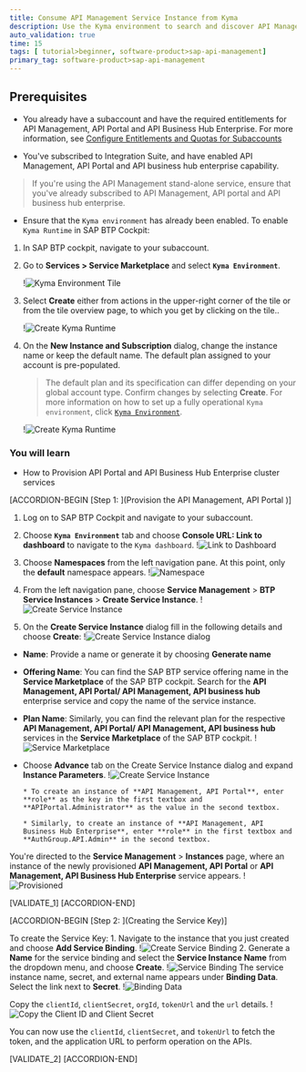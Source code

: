 ```yaml
---
title: Consume API Management Service Instance from Kyma
description: Use the Kyma environment to search and discover API Management, API Portal and API business hub enterprise applications. Kyma environment provides a fully managed Kubernetes runtime based on the open-source project Kyma.
auto_validation: true
time: 15
tags: [ tutorial>beginner, software-product>sap-api-management]
primary_tag: software-product>sap-api-management
---
```


## Prerequisites
- You already have a subaccount and have the required entitlements for API Management, API Portal and API Business Hub Enterprise. For more information, see [ Configure Entitlements and Quotas for Subaccounts](https://help.sap.com/docs/BTP/65de2977205c403bbc107264b8eccf4b/5ba357b4fa1e4de4b9fcc4ae771609da.html?q=entitlements)

-	You've subscribed to Integration Suite, and have enabled API Management, API Portal and API business hub enterprise capability.
  >If you're using the API Management stand-alone service, ensure that you've already subscribed to API Management, API portal and API business hub enterprise.

-	Ensure that the `Kyma environment` has already been enabled.
  To enable `Kyma Runtime` in SAP BTP Cockpit:  

1. In SAP BTP cockpit, navigate to your subaccount.

2. Go to **Services > Service Marketplace** and select **`Kyma Environment`**.

    !![Kyma Environment Tile](Kyma-tile-1.png)

3. Select **Create** either from actions in the upper-right corner of the tile or from the tile overview page, to which you get by clicking on the tile..

    !![Create Kyma Runtime](Kyma-Create-2.png)


4. On the **New Instance and Subscription** dialog, change the instance name or keep the default name.
   The default plan assigned to your account is pre-populated.

   >The default plan and its specification can differ depending on your global account type.
   Confirm changes by selecting **Create**. For more information on how to set up a fully operational `Kyma environment`, click [`Kyma Environment`](https://help.sap.com/docs/BTP/65de2977205c403bbc107264b8eccf4b/468c2f3c3ca24c2c8497ef9f83154c44.html).

   !![Create Kyma Runtime](Kyma-Create-2.png)


### You will learn
  - How to Provision API Portal and API Business Hub Enterprise cluster services


[ACCORDION-BEGIN [Step 1: ](Provision the API Management, API Portal )]

1. Log on to SAP BTP Cockpit and navigate to your subaccount.


2.	Choose **`Kyma Environment`** tab and choose **Console URL: Link to dashboard** to navigate to the `Kyma dashboard`.
  !![Link to Dashboard](Kyma-console-link.png)


3. Choose **Namespaces** from the left navigation pane. At this point, only the **default** namespace appears.
   !![Namespace](namespace.png)

4. From the left navigation pane, choose **Service Management** >  **BTP Service Instances** > **Create Service Instance**.
  !![Create Service Instance](Create-Service-Instance.png)


5. On the **Create Service Instance** dialog fill in the following details and choose **Create**:
   !![Create Service Instance dialog](Create-Service-Instance-dialog1.png)

 - **Name**: Provide a name or generate it by choosing **Generate name**

 - **Offering Name**: You can find the SAP BTP service offering name in the **Service Marketplace** of the SAP BTP cockpit. Search for the **API Management, API Portal/ API Management, API business hub** enterprise service and copy the name of the service instance.

  - **Plan Name**: Similarly, you can find the relevant plan for the respective **API Management, API Portal/ API Management, API business hub** services in the **Service Marketplace** of the SAP BTP cockpit.
  !![Service Marketplace](cockpit_servicemarketplace.png)

  - Choose **Advance** tab on the Create Service Instance dialog and expand **Instance Parameters**.
  !![Create Service Instance](Create-Service-Instance-dialog2.png)

        * To create an instance of **API Management, API Portal**, enter **role** as the key in the first textbox and **APIPortal.Administrator** as the value in the second textbox.

        * Similarly, to create an instance of **API Management, API Business Hub Enterprise**, enter **role** in the first textbox and **AuthGroup.API.Admin** in the second textbox.

   You're directed to the **Service Management** > **Instances** page, where an instance of the newly provisioned **API Management, API Portal** or **API Management, API Business Hub Enterprise** service appears.
  !![Provisioned](Provisioned.png)

[VALIDATE_1]
[ACCORDION-END]

[ACCORDION-BEGIN [Step 2: ](Creating the Service Key)]

To create the Service Key:
    1. Navigate to the instance that you just created and choose **Add Service Binding**.
    !![Create Service Binding](Service-Binding-tab.png)
    2. Generate a **Name** for the service binding and select the **Service Instance Name** from the dropdown menu, and choose **Create**.
    !![Service Binding](Service-Binding-dialog.png)
     The service instance name, secret, and external name appears under **Binding Data**. Select the link next to **Secret**.
     !![Binding Data](Binding-Data.png)

 Copy the `clientId`, `clientSecret`, `orgId`, `tokenUrl` and the `url` details.
    !![Copy the Client ID and Client Secret](ClientID-ClientSecret.png)

  You can now use the `clientId`, `clientSecret`, and `tokenUrl` to fetch the token, and the application URL to perform operation on the APIs.

[VALIDATE_2]
[ACCORDION-END]  
